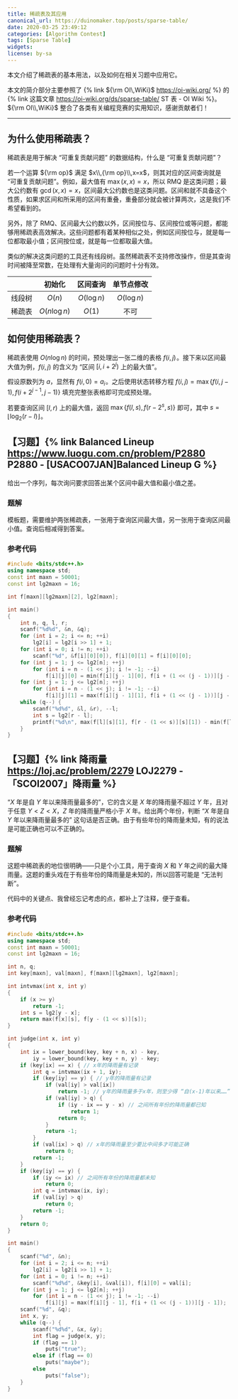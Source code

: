 ```yaml
---
title: 稀疏表及其应用
canonical_url: https://duinomaker.top/posts/sparse-table/
date: 2020-03-25 23:49:12
categories: [Algorithm Contest]
tags: [Sparse Table]
widgets:
license: by-sa
---
```


本文介绍了稀疏表的基本用法，以及如何在相关习题中应用它。

<!-- more -->

本文的简介部分主要参照了 {% link ${\rm OI\,WiKi}$ https://oi-wiki.org/ %} 的{% link 这篇文章 https://oi-wiki.org/ds/sparse-table/ ST 表 - OI Wiki %}。${\rm OI\\,WiKi}$ 整合了各类有关编程竞赛的实用知识，感谢贡献者们！

---

## 为什么使用稀疏表？

稀疏表是用于解决 “可重复贡献问题” 的数据结构，什么是 “可重复贡献问题”？

若一个运算 ${\rm op}$ 满足 $x\\,{\rm op}\\,x=x$，则其对应的区间查询就是 “可重复贡献问题”。例如，最大值有 $\max(x,x)=x$，所以 RMQ 是这类问题；最大公约数有 $\gcd(x,x)=x$，区间最大公约数也是这类问题。区间和就不具备这个性质，如果求区间和所采用的区间有重叠，重叠部分就会被计算两次，这是我们不希望看到的。

另外，除了 RMQ、区间最大公约数以外，区间按位与、区间按位或等问题，都能够用稀疏表高效解决。这些问题都有着某种相似之处，例如区间按位与，就是每一位都取最小值；区间按位或，就是每一位都取最大值。

类似的解决这类问题的工具还有线段树。虽然稀疏表不支持修改操作，但是其查询时间被降至常数，在处理有大量询问的问题时十分有效。

&#8203;|初始化|区间查询|单节点修改
:-:|:-:|:-:|:-:
线段树|$O(n)$|$O(\log n)$|$O(\log n)$
稀疏表|$O(n\log n)$|$O(1)$|不可

## 如何使用稀疏表？

稀疏表使用 $O(n\log n)$ 的时间，预处理出一张二维的表格 $f(i,j)$&hairsp;。接下来以区间最大值为例，$f(i,j)$ 的含义为 “区间 $[i,i+2^j)$ 上的最大值”。

假设原数列为 $a$，显然有 $f(i,0)=a_i$&hairsp;。之后使用状态转移方程 $f(i,j)=\max\lbrace f(i,j-1),f(i+2^{j-1},j-1)\rbrace$ 填充完整张表格即可完成预处理。

若要查询区间 $[l,r)$ 上的最大值，返回 $\max\lbrace f(l,s),f(r-2^s,s)\rbrace$ 即可，其中 $s=\lfloor\log_2(r-l)\rfloor$&hairsp;。

## 【习题】{% link Balanced Lineup https://www.luogu.com.cn/problem/P2880 P2880 - [USACO07JAN]Balanced Lineup G %}

给出一个序列，每次询问要求回答出某个区间中最大值和最小值之差。

### 题解

模板题，需要维护两张稀疏表，一张用于查询区间最大值，另一张用于查询区间最小值。查询后相减得到答案。

### 参考代码

``` c++ P2880.cpp
#include <bits/stdc++.h>
using namespace std;
const int maxn = 50001;
const int lg2maxn = 16;

int f[maxn][lg2maxn][2], lg2[maxn];

int main()
{
    int n, q, l, r;
    scanf("%d%d", &n, &q);
    for (int i = 2; i <= n; ++i)
        lg2[i] = lg2[i >> 1] + 1;
    for (int i = 0; i != n; ++i)
        scanf("%d", &f[i][0][0]), f[i][0][1] = f[i][0][0];
    for (int j = 1; j <= lg2[n]; ++j)
        for (int i = n - (1 << j); i != -1; --i)
            f[i][j][0] = min(f[i][j - 1][0], f[i + (1 << (j - 1))][j - 1][0]);
    for (int j = 1; j <= lg2[n]; ++j)
        for (int i = n - (1 << j); i != -1; --i)
            f[i][j][1] = max(f[i][j - 1][1], f[i + (1 << (j - 1))][j - 1][1]);
    while (q--) {
        scanf("%d%d", &l, &r), --l;
        int s = lg2[r - l];
        printf("%d\n", max(f[l][s][1], f[r - (1 << s)][s][1]) - min(f[l][s][0], f[r - (1 << s)][s][0]));
    }
}
```

## 【习题】{% link 降雨量 https://loj.ac/problem/2279 LOJ2279 - 「SCOI2007」降雨量 %}

“$X$ 年是自 $Y$ 年以来降雨量最多的”，它的含义是 $X$ 年的降雨量不超过 $Y$ 年，且对于任意 $Y\lt Z\lt X$，$Z$ 年的降雨量严格小于 $X$ 年。给出两个年份，判断 “$X$ 年是自 $Y$ 年以来降雨量最多的” 这句话是否正确。由于有些年份的降雨量未知，有的说法是可能正确也可以不正确的。

### 题解

这题中稀疏表的地位很明确——只是个小工具，用于查询 $X$ 和 $Y$ 年之间的最大降雨量。这题的重头戏在于有些年份的降雨量是未知的，所以回答可能是 “无法判断”。

代码中的关键点、我曾经忘记考虑的点，都补上了注释，便于查看。

### 参考代码

``` c++ LOJ2279.cpp
#include <bits/stdc++.h>
using namespace std;
const int maxn = 50001;
const int lg2maxn = 16;

int n, q;
int key[maxn], val[maxn], f[maxn][lg2maxn], lg2[maxn];

int intvmax(int x, int y)
{
    if (x >= y)
        return -1;
    int s = lg2[y - x];
    return max(f[x][s], f[y - (1 << s)][s]);
}

int judge(int x, int y)
{
    int ix = lower_bound(key, key + n, x) - key,
        iy = lower_bound(key, key + n, y) - key;
    if (key[ix] == x) { // x年的降雨量有记录
        int q = intvmax(ix + 1, iy);
        if (key[iy] == y) { // y年的降雨量有记录
            if (val[iy] > val[ix])
                return -1; // y年的降雨量多于x年，则至少得 “自(x-1)年以来……” 才正确
            if (val[iy] > q) {
                if (iy - ix == y - x) // 之间所有年份的降雨量都已知
                    return 1;
                return 0;
            }
            return -1;
        }
        if (val[ix] > q) // x年的降雨量至少要比中间多才可能正确
            return 0;
        return -1;
    }
    if (key[iy] == y) {
        if (iy <= ix) // 之间所有年份的降雨量都未知
            return 0;
        int q = intvmax(ix, iy);
        if (val[iy] > q)
            return 0;
        return -1;
    }
    return 0;
}

int main()
{
    scanf("%d", &n);
    for (int i = 2; i <= n; ++i)
        lg2[i] = lg2[i >> 1] + 1;
    for (int i = 0; i != n; ++i)
        scanf("%d%d", &key[i], &val[i]), f[i][0] = val[i];
    for (int j = 1; j <= lg2[n]; ++j)
        for (int i = n - (1 << j); i != -1; --i)
            f[i][j] = max(f[i][j - 1], f[i + (1 << (j - 1))][j - 1]);
    scanf("%d", &q);
    int x, y;
    while (q--) {
        scanf("%d%d", &x, &y);
        int flag = judge(x, y);
        if (flag == 1)
            puts("true");
        else if (flag == 0)
            puts("maybe");
        else
            puts("false");
    }
}
```